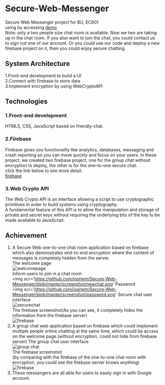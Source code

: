 # Secure-Web-Messenger
Secure Web Messenger project for BU, EC601<br>
using by accessing [demo](https://funforme-d8b9c.firebaseapp.com/)<br>
Note: only a two people size chat room is available. Now we two are taking up in the chat room. If you also want to join the chat, you could contact us to sign out one of our account. Or you could use our code and deploy a new firebase project on it, then you could enjoy secure chatting.
## System Architecture
1.Front-end development to build a UI<br>
2.Connect with firebase to store data<br>
3.Implement encryption by using WebCryptoAPI<br>
## Technologies
### 1.Front-end development
HTML5, CSS, JavaScript based on friendly-chat.
### 2.Firebase
Firebase gives you functionality like analytics, databases, messaging and crash reporting so you can move quickly and focus on your users.
In these project, we created two firebase project, one for the group chat without encryption to deploy, the other is for the one-to-one secure chat.<br>
click the link below to see more detail.<br>
[firebase](https://firebase.google.com/)
### 3.Web Crypto API
The Web Crypto API is an interface allowing a script to use cryptographic primitives in order to build systems using cryptography.<br> 
A fundamental feature of this API is to allow the manipulation and storage of private and secret keys without requiring the underlying bits of the key to be made available to JavaScript.<br>
## Achievement
1. A Secure Web one-to-one chat room application based on firebase which also demonstrates end-to-end encryption where the content of messages is completely hidden from the server.<br>
The welcome page<br>
![welcomepage](https://github.com/joshem/Secure-Web-Messenger/blob/master/screenshot/welcomepage.png)<br>
Inform users to join in a chat room<br>
<img scr='https://github.com/joshem/Secure-Web-Messenger/blob/master/screenshot/newchat.png'
Password<br>
<img scr='https://github.com/joshem/Secure-Web-Messenger/blob/master/screenshot/password.png'
Secure chat user interface<br>
![securechat](https://github.com/joshem/Secure-Web-Messenger/blob/master/screenshot/securechat.png)<br>
The firebase screenshot(As you can see, it completely hides the information from the firebase server)<br>
![firebase](https://github.com/joshem/Secure-Web-Messenger/blob/master/screenshot/securechatfirebase.png)<br>  
2. A group chat web application based on firebase which could implement multiple people online chatting at the same time, which could be access on the welcome page.(without encryption, could not hide from firebase server)
The group chat user interface<br>
![group chat](https://github.com/joshem/Secure-Web-Messenger/blob/master/screenshot/groupchat.png)<br>
The firebase screenshot<br>(by comparing with the firebase of the one-to-one chat room with encryption, you could see the firebase server knows anything)
![firebase](https://github.com/joshem/Secure-Web-Messenger/blob/master/screenshot/groupchatfirebase.png)<br>
3. These messengers are all able for users to easily sign in with Google account.

